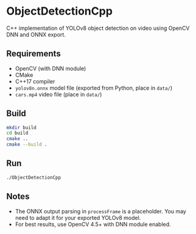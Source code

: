 # ObjectDetectionCpp

C++ implementation of YOLOv8 object detection on video using OpenCV DNN and ONNX export.

## Requirements
- OpenCV (with DNN module)
- CMake
- C++17 compiler
- `yolov8n.onnx` model file (exported from Python, place in `data/`)
- `cars.mp4` video file (place in `data/`)

## Build
```sh
mkdir build
cd build
cmake ..
cmake --build .
```

## Run
```sh
./ObjectDetectionCpp
```

## Notes
- The ONNX output parsing in `processFrame` is a placeholder. You may need to adapt it for your exported YOLOv8 model.
- For best results, use OpenCV 4.5+ with DNN module enabled. 